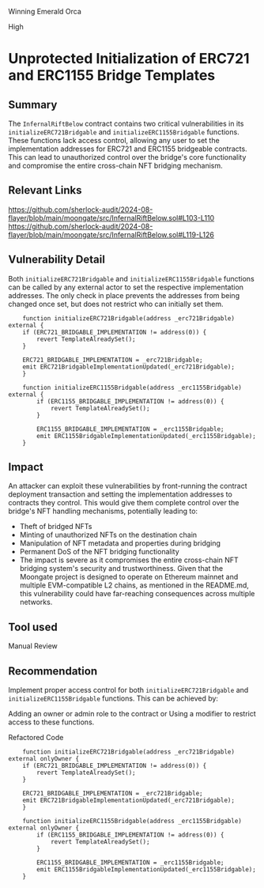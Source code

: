 Winning Emerald Orca

High

# Unprotected Initialization of ERC721 and ERC1155 Bridge Templates

## Summary

The `InfernalRiftBelow` contract contains two critical vulnerabilities in its `initializeERC721Bridgable` and `initializeERC1155Bridgable` functions. These functions lack access control, allowing any user to set the implementation addresses for ERC721 and ERC1155 bridgeable contracts. This can lead to unauthorized control over the bridge's core functionality and compromise the entire cross-chain NFT bridging mechanism.

## Relevant Links
https://github.com/sherlock-audit/2024-08-flayer/blob/main/moongate/src/InfernalRiftBelow.sol#L103-L110
https://github.com/sherlock-audit/2024-08-flayer/blob/main/moongate/src/InfernalRiftBelow.sol#L119-L126

## Vulnerability Detail

Both `initializeERC721Bridgable` and `initializeERC1155Bridgable` functions can be called by any external actor to set the respective implementation addresses. The only check in place prevents the addresses from being changed once set, but does not restrict who can initially set them.

```solidity
    function initializeERC721Bridgable(address _erc721Bridgable) external {
    if (ERC721_BRIDGABLE_IMPLEMENTATION != address(0)) {
        revert TemplateAlreadySet();
    }

    ERC721_BRIDGABLE_IMPLEMENTATION = _erc721Bridgable;
    emit ERC721BridgableImplementationUpdated(_erc721Bridgable);
    }

    function initializeERC1155Bridgable(address _erc1155Bridgable) external {
        if (ERC1155_BRIDGABLE_IMPLEMENTATION != address(0)) { 
            revert TemplateAlreadySet();
        }

        ERC1155_BRIDGABLE_IMPLEMENTATION = _erc1155Bridgable;
        emit ERC1155BridgableImplementationUpdated(_erc1155Bridgable);
    }
```


## Impact

An attacker can exploit these vulnerabilities by front-running the contract deployment transaction and setting the implementation addresses to contracts they control. This would give them complete control over the bridge's NFT handling mechanisms, potentially leading to:

- Theft of bridged NFTs
- Minting of unauthorized NFTs on the destination chain
- Manipulation of NFT metadata and properties during bridging
- Permanent DoS of the NFT bridging functionality
- The impact is severe as it compromises the entire cross-chain NFT bridging system's security and trustworthiness. Given that the Moongate project is designed to operate on Ethereum mainnet and multiple EVM-compatible L2 chains, as mentioned in the README.md, this vulnerability could have far-reaching consequences across multiple networks.



## Tool used
Manual Review


## Recommendation

Implement proper access control for both `initializeERC721Bridgable` and `initializeERC1155Bridgable` functions. This can be achieved by:

Adding an owner or admin role to the contract or Using a modifier to restrict access to these functions.

Refactored Code

```solidity
    function initializeERC721Bridgable(address _erc721Bridgable) external onlyOwner {
    if (ERC721_BRIDGABLE_IMPLEMENTATION != address(0)) {
        revert TemplateAlreadySet();
    }

    ERC721_BRIDGABLE_IMPLEMENTATION = _erc721Bridgable;
    emit ERC721BridgableImplementationUpdated(_erc721Bridgable);
    }

    function initializeERC1155Bridgable(address _erc1155Bridgable) external onlyOwner {
        if (ERC1155_BRIDGABLE_IMPLEMENTATION != address(0)) { 
            revert TemplateAlreadySet();
        }

        ERC1155_BRIDGABLE_IMPLEMENTATION = _erc1155Bridgable;
        emit ERC1155BridgableImplementationUpdated(_erc1155Bridgable);
    }
```

